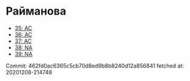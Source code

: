 # Райманова
- [35: AC](35.md)
- [36: AC](36.md)
- [37: AC](37.md)
- [38: NA](38.md)
- [39: NA](39.md)

Commit: 462fd0ac6365c5cb70d8ed9b8b8240d12a856841
 fetched at: 20201208-214748
